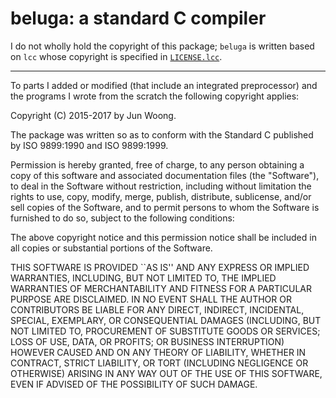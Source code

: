 beluga: a standard C compiler
=============================

I do not wholly hold the copyright of this package; `beluga` is written based
on `lcc` whose copyright is specified in
[`LICENSE.lcc`](https://github.com/mycoboco/beluga/blob/master/LICENSE.lcc).

-------------------------------------------------------------------------------

To parts I added or modified (that include an integrated preprocessor) and the
programs I wrote from the scratch the following copyright applies:

Copyright (C) 2015-2017 by Jun Woong.

The package was written so as to conform with the Standard C published by ISO
9899:1990 and ISO 9899:1999.

Permission is hereby granted, free of charge, to any person obtaining a copy of
this software and associated documentation files (the "Software"), to deal in
the Software without restriction, including without limitation the rights to
use, copy, modify, merge, publish, distribute, sublicense, and/or sell copies
of the Software, and to permit persons to whom the Software is furnished to do
so, subject to the following conditions:

The above copyright notice and this permission notice shall be included in all
copies or substantial portions of the Software.


THIS SOFTWARE IS PROVIDED ``AS IS'' AND ANY EXPRESS OR IMPLIED WARRANTIES,
INCLUDING, BUT NOT LIMITED TO, THE IMPLIED WARRANTIES OF MERCHANTABILITY AND
FITNESS FOR A PARTICULAR PURPOSE ARE DISCLAIMED. IN NO EVENT SHALL THE AUTHOR
OR CONTRIBUTORS BE LIABLE FOR ANY DIRECT, INDIRECT, INCIDENTAL, SPECIAL,
EXEMPLARY, OR CONSEQUENTIAL DAMAGES (INCLUDING, BUT NOT LIMITED TO, PROCUREMENT
OF SUBSTITUTE GOODS OR SERVICES; LOSS OF USE, DATA, OR PROFITS; OR BUSINESS
INTERRUPTION) HOWEVER CAUSED AND ON ANY THEORY OF LIABILITY, WHETHER IN
CONTRACT, STRICT LIABILITY, OR TORT (INCLUDING NEGLIGENCE OR OTHERWISE) ARISING
IN ANY WAY OUT OF THE USE OF THIS SOFTWARE, EVEN IF ADVISED OF THE POSSIBILITY
OF SUCH DAMAGE.
